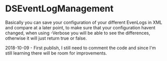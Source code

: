 # DSEventLogManagement

Basically you can save your configuration of your different EvenLogs in XML and compare at a later point, to make sure that
your configuration havent changed, when using -Verbose you will be able to see the differences, otherwise it will just return
true or false.

2018-10-09 - First publish, I still need to comment the code and since I'm still learning there will be room for improvements.

